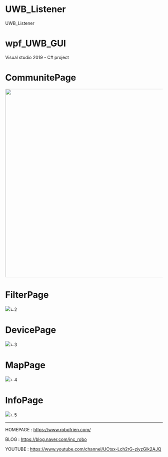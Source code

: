 # UWB_Listener
UWB_Listener


# wpf_UWB_GUI
Visual studio 2019 - C# project

# CommunitePage
<img src="https://user-images.githubusercontent.com/102004343/168957189-813363d9-a6ac-42f1-81dd-41dbfae3c386.png"  width="600" >

# FilterPage
![ㄴ2](https://user-images.githubusercontent.com/102004343/168957191-5e5abf8c-ca62-429b-96c7-9cbdfed9a86c.png)

# DevicePage
![ㄴ3](https://user-images.githubusercontent.com/102004343/168957198-1fe50cd5-5f7c-4742-b852-f3899b6d5141.png)

# MapPage
![ㄴ4](https://user-images.githubusercontent.com/102004343/168957202-5cba6566-5171-4145-ac54-ada609c7103d.png)

# InfoPage
![ㄴ5](https://user-images.githubusercontent.com/102004343/168957205-9f1dbc6f-68f5-4bd2-9dee-4fd32ca0f5a4.png)




------------

HOMEPAGE : https://www.robofrien.com/

BLOG : https://blog.naver.com/inc_robo

YOUTUBE : https://www.youtube.com/channel/UCtsx-Lch2rG-ziyzGlk2AJQ
